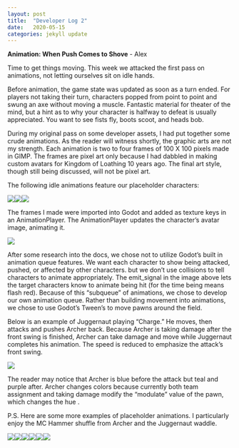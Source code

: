 ```yaml
---
layout: post
title:  "Developer Log 2"
date:   2020-05-15
categories: jekyll update
---
```


**Animation: When Push Comes to Shove** - Alex

Time to get things moving. This week we attacked the first pass on animations, not letting ourselves sit on idle hands.

Before animation, the game state was updated as soon as a turn ended. For players not taking their turn, characters popped from point to point and swung an axe without moving a muscle. Fantastic material for theater of the mind, but a hint as to why your character is halfway to defeat is usually appreciated. You want to see fists fly, boots scoot, and heads bob.

During my original pass on some developer assets, I had put together some crude animations. As the reader will witness shortly, the graphic arts are not my strength. Each animation is two to four frames of 100 X 100 pixels made in GIMP. The frames are pixel art only because I had dabbled in making custom avatars for Kingdom of Loathing 10 years ago. The final art style, though still being discussed, will not be pixel art.

The following idle animations feature our placeholder characters:

![](https://cdn.discordapp.com/attachments/575192288951533571/708945614674853909/archer.gif)![](https://cdn.discordapp.com/attachments/575192288951533571/708945691262844988/grapp.gif)![](https://cdn.discordapp.com/attachments/575192288951533571/708945751417421844/jugg.gif)

The frames I made were imported into Godot and added as texture keys in an AnimationPlayer. The AnimationPlayer updates the character’s avatar image, animating it.

![](https://cdn.discordapp.com/attachments/575192288951533571/708946437714608138/animating.gif)

After some research into the docs, we chose not to utilize Godot’s built in animation queue features. We want each character to show being attacked, pushed, or affected by other characters. but we don’t use collisions to tell characters to animate appropriately. The emit_signal in the image above lets the target characters know to animate being hit (for the time being means flash red).  Because of this “subqueue” of animations, we chose to develop our own animation queue.  Rather than building movement into animations, we chose to use Godot’s Tween’s to move pawns around the field.

Below is an example of Juggernaut playing “Charge.” He moves, then attacks and pushes Archer back. Because Archer is taking damage after the front swing is finished, Archer can take damage and move while Juggernaut completes his animation. The speed is reduced to emphasize the attack’s front swing.

![](https://cdn.discordapp.com/attachments/575192288951533571/708946835510919228/action.gif)

The reader may notice that Archer is blue before the attack but teal and purple after. Archer changes colors because currently both team assignment and taking damage modify the “modulate” value of the pawn, which changes the hue .

P.S. Here are some more examples of placeholder animations. I particularly enjoy the MC Hammer shuffle from Archer and the Juggernaut waddle.

![](https://cdn.discordapp.com/attachments/575192288951533571/708948344961105950/pun.gif)![](https://cdn.discordapp.com/attachments/575192288951533571/708948348236988506/pun2.gif)![](https://cdn.discordapp.com/attachments/575192288951533571/708948350531272774/pun3.gif)![](https://cdn.discordapp.com/attachments/575192288951533571/708948352641007656/pun4.gif)![](https://cdn.discordapp.com/attachments/575192288951533571/708948354905800784/pun5.gif)![](https://cdn.discordapp.com/attachments/575192288951533571/708948357523046451/pun6.gif)
